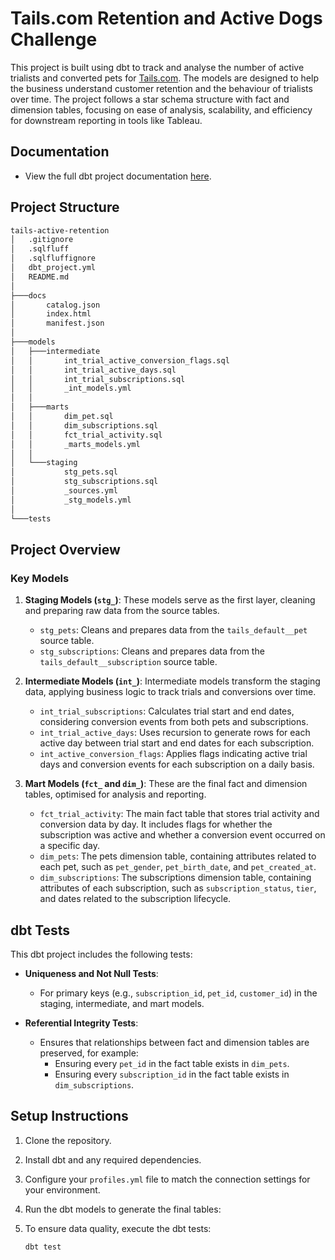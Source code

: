 # Tails.com Retention and Active Dogs Challenge

This project is built using dbt to track and analyse the number of active trialists and converted pets for [Tails.com](https://tails.com/gb/). The models are designed to help the business understand customer retention and the behaviour of trialists over time. The project follows a star schema structure with fact and dimension tables, focusing on ease of analysis, scalability, and efficiency for downstream reporting in tools like Tableau.

## Documentation

 - View the full dbt project documentation [here](https://dobsontom.github.io/tails-active-retention/).

## Project Structure

```bash
tails-active-retention
│   .gitignore
│   .sqlfluff
│   .sqlfluffignore
│   dbt_project.yml
│   README.md
│
├───docs
│       catalog.json
│       index.html
│       manifest.json
│
├───models
│   ├───intermediate
│   │       int_trial_active_conversion_flags.sql
│   │       int_trial_active_days.sql
│   │       int_trial_subscriptions.sql
│   │       _int_models.yml
│   │
│   ├───marts
│   │       dim_pet.sql
│   │       dim_subscriptions.sql
│   │       fct_trial_activity.sql
│   │       _marts_models.yml
│   │
│   └───staging
│           stg_pets.sql
│           stg_subscriptions.sql
│           _sources.yml
│           _stg_models.yml
│
└───tests
```
## Project Overview

### Key Models

1. **Staging Models (`stg_`)**: These models serve as the first layer, cleaning and preparing raw data from the source tables.
   - `stg_pets`: Cleans and prepares data from the `tails_default__pet` source table.
   - `stg_subscriptions`: Cleans and prepares data from the `tails_default__subscription` source table.

2. **Intermediate Models (`int_`)**: Intermediate models transform the staging data, applying business logic to track trials and conversions over time.
   - `int_trial_subscriptions`: Calculates trial start and end dates, considering conversion events from both pets and subscriptions.
   - `int_trial_active_days`: Uses recursion to generate rows for each active day between trial start and end dates for each subscription.
   - `int_active_conversion_flags`: Applies flags indicating active trial days and conversion events for each subscription on a daily basis.

3. **Mart Models (`fct_` and `dim_`)**: These are the final fact and dimension tables, optimised for analysis and reporting.
   - `fct_trial_activity`: The main fact table that stores trial activity and conversion data by day. It includes flags for whether the subscription was active and whether a conversion event occurred on a specific day.
   - `dim_pets`: The pets dimension table, containing attributes related to each pet, such as `pet_gender`, `pet_birth_date`, and `pet_created_at`.
   - `dim_subscriptions`: The subscriptions dimension table, containing attributes of each subscription, such as `subscription_status`, `tier`, and dates related to the subscription lifecycle.

## dbt Tests

This dbt project includes the following tests:

- **Uniqueness and Not Null Tests**:
  - For primary keys (e.g., `subscription_id`, `pet_id`, `customer_id`) in the staging, intermediate, and mart models.
  
- **Referential Integrity Tests**:
  - Ensures that relationships between fact and dimension tables are preserved, for example:
    - Ensuring every `pet_id` in the fact table exists in `dim_pets`.
    - Ensuring every `subscription_id` in the fact table exists in `dim_subscriptions`.

## Setup Instructions

1. Clone the repository.
2. Install dbt and any required dependencies.
3. Configure your `profiles.yml` file to match the connection settings for your environment.
4. Run the dbt models to generate the final tables:

5. To ensure data quality, execute the dbt tests:

   ```bash
   dbt test
    ```

